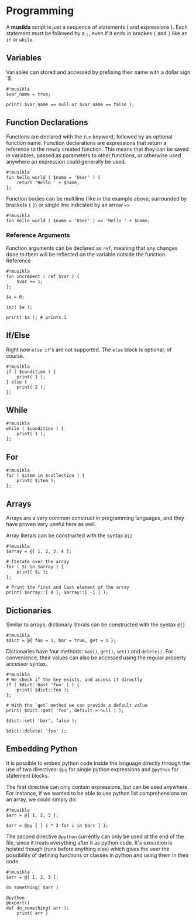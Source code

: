 # Programming
A **musikla** script is just a sequence of statements ( and expressions ). Each statement must be followed by a `;`, even if it ends in brackes `{` and `}` like an `if` or `while`.

## Variables
Variables can stored and accessed by prefixing their name with a dollar sign `$.

    #!musikla
    $var_name = true;

    print( $var_name == null or $var_name == false );


## Function Declarations
Functions are declared with the `fun` keyword, followed by an optional function name. Function declarations are expressions that return a reference to the newly created function. This means that they can be saved in variables, passed as parameters to other functions, or otherwise used anywhere an expression could generally be used.

    #!musikla
    fun hello_world ( $name = 'User' ) {
        return 'Hello ' + $name;
    };


Function bodies can be multiline (like in the example above, surrounded by brackets `{`  `}`) or single line indicated by an arrow `=>`

    #!musikla
    fun hello_world ( $name = 'User' ) => 'Hello ' + $name;


### Reference Arguments
Function arguments can be declared as `ref`, meaning that any changes done to them will be reflected on the variable outside the function. Reference 

    #!musikla
    fun increment ( ref $var ) {
        $var += 1;
    };

    $a = 0;

    inc( $a );

    print( $a ); # prints 1

## If/Else
Right now `else if`'s are not supported. The `else` block is optional, of course.

    #!musikla
    if ( $condition ) {
        print( 1 );
    } else {
        print( 2 );
    };

## While

    #!musikla
    while ( $condition ) {
        print( 1 );
    };

## For

    #!musikla
    for ( $item in $collection ) {
        print( $item );
    };

## Arrays
Arrays are a very common construct in programming languages, and they have proven very useful here as well.

Array literals can be constructed with the syntax `@[]`

    #!musikla
    $array = @[ 1, 2, 3, 4 ];

    # Iterate over the array
    for ( $i in $array ) {
        print( $i );
    };

    # Print the first and last element of the array
    print( $array::[ 0 ], $array::[ -1 ] );

## Dictionaries
Similar to arrays, dictionary literals can be constructed with the syntax `@{}`

    #!musikla
    $dict = @{ foo = 1, bar = true, get = 1 };

Dictionaries have four methods: `has()`, `get()`, `set()` and `delete()`. For convenience, their values can also be accessed using the regular property accessor syntax.

    #!musikla
    # We check if the key exists, and access it directly
    if ( $dict::has( 'foo' ) ) {
        print( $dict::foo );
    };
    
    # With the `get` method we can provide a default value
    print( $dict::get( 'foo', default = null ) );

    $dict::set( 'bar', false );

    $dict::delete( 'foo' );

## Embedding Python
It is possible to embed python code inside the language directly through the use of two directives: `@py` for single python expressions and `@python` for statement blocks.

The first directive can only contain expressions, but can be used anywhere. For instance, if we wanted to be able to use python list comprehensions on an array, we could simply do:

    #!musikla
    $arr = @[ 1, 2, 3 ];
    
    $arr = @py { [ i * 2 for i in $arr ] };

The second directive `@python` currently can only be used at the end of the file, since it treats everything after it as python code. It's execution is hoisted though (runs before anything else) which gives the user the possibility of defining functions or classes in python and using them in their code.


    #!musikla
    $arr = @[ 1, 2, 3 ];

    do_something( $arr )
    
    @python
    @export()
    def do_something( arr ):
        print( arr )
